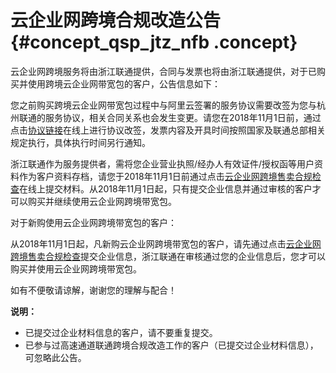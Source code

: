 # 云企业网跨境合规改造公告 {#concept_qsp_jtz_nfb .concept}

云企业网跨境服务将由​浙江联通提供，合同与发票也将由浙江联通提供，对于已购买并使用跨境云企业网带宽包的客户，公告信息如下：

​您之前购买跨境云企业网带宽包过程中与阿里云签署的服务协议需要改签为您与杭州联通的服务协议，相关合同关系也会发生变更。请您在2018年11月1日前，通过点击[协议链接](https://account.aliyun.com/login/login.htm?oauth_callback=http://page.aliyun.com/form/act542581470/index.htm)在线上进行协议改签，发票内容及开具时间按照国家及联通总部相关规定执行，具体执行时间另行通知。

浙江联通作为服务提供者，需将您企业营业执照/经办人有效证件/授权函等用户资料作为客户资料存档，请您于2018年11月1日前通过点击[云企业网跨境售卖合规检查](https://account.aliyun.com/login/login.htm?oauth_callback=http://page.aliyun.com/form/act343065375/index.htm)在线上提交材料。从2018年11月1日起，只有提交企业信息并通过审核的客户才可以购买并继续使用云企业网跨境带宽包。

对于新购使用云企业网跨境带宽包的客户：

从2018年11月1日起，凡新购云企业网跨境带宽包的客户，请先通过点击[云企业网跨境售卖合规检查](https://account.aliyun.com/login/login.htm?oauth_callback=http://page.aliyun.com/form/act343065375/index.htm)提交企业信息，浙江联通在审核通过您的企业信息后，您才可以购买并使用云企业网跨境带宽包。

如有不便敬请谅解，谢谢您的理解与配合！

**说明：** 

-   已提交过企业材料信息的客户，请不要重复提交。
-   已参与过高速通道联通跨境合规改造工作的客户（已提交过企业材料信息），可忽略此公告。

